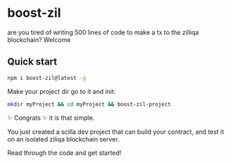 # boost-zil
are you tired of writing 500 lines of code to make a tx to the zilliqa blockchain? Welcome

## Quick start

```bash
npm i boost-zil@latest -g
```

Make your project dir go to it and init: 

```bash
mkdir myProject && cd myProject && boost-zil-project
```

✨ Congrats ✨ it is that simple.

You just created a scilla dev project that can build your contract, and test it on an isolated ziliqa blockchain server.

Read through the code and get started!
